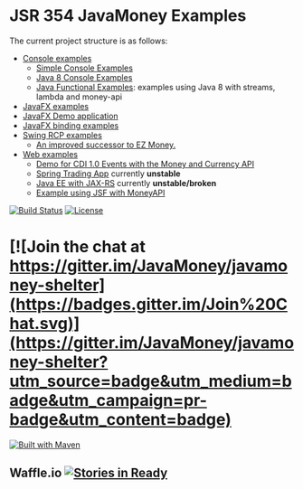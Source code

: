 JSR 354 JavaMoney Examples
==========================

The current project structure is as follows:

- [Console examples](console)
  - [Simple Console Examples](console/javamoney-console-simple)
  - [Java 8 Console Examples](console/javamoney-console-java8)
  - [Java Functional Examples](functional-example): examples using Java 8 with streams, lambda and money-api
- [JavaFX examples](javafx)
 - [JavaFX Demo application](javafx/money-fxdemo)
 - [JavaFX binding examples](javafx/money-javafx-binding)
- [Swing RCP examples](swing)
  - [An improved successor to EZ Money.](swing/javamoney-ez) 
- [Web examples](web)
  - [Demo for CDI 1.0 Events with the Money and Currency API](web/javamoney-payment-cdi-event)
  - [Spring Trading App](web/javamoney-tradingapp)  currently **unstable**
  - [Java EE with JAX-RS](web/jax-rs-money) currently **unstable/broken**
  - [Example using JSF with MoneyAPI](web/jsf-money)

[![Build Status](https://api.travis-ci.org/JavaMoney/javamoney-shelter.png?branch=master)](https://travis-ci.org/JavaMoney/javamoney-examples) [![License](http://img.shields.io/badge/license-Apache2-red.svg)](http://opensource.org/licenses/apache-2.0) 
# [![Join the chat at https://gitter.im/JavaMoney/javamoney-shelter](https://badges.gitter.im/Join%20Chat.svg)](https://gitter.im/JavaMoney/javamoney-shelter?utm_source=badge&utm_medium=badge&utm_campaign=pr-badge&utm_content=badge)

[![Built with Maven](http://maven.apache.org/images/logos/maven-feather.png)](http://maven.org/)

Waffle.io [![Stories in Ready](https://badge.waffle.io/JavaMoney/javamoney-shelter.png?label=ready&title=Ready)](https://waffle.io/JavaMoney/javamoney-examples)
-----------
